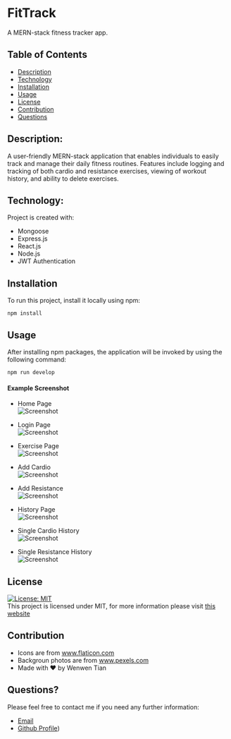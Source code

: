 # FitTrack
A MERN-stack fitness tracker app.

## Table of Contents

- [Description](#description)
- [Technology](#Technology)
- [Installation](#installation)
- [Usage](#usage)
- [License](#license)
- [Contribution](#contribution)
- [Questions](#questions)

## Description:

A user-friendly MERN-stack application that enables individuals to easily track and manage their daily fitness routines. Features include logging and tracking of both cardio and resistance exercises, viewing of workout history, and ability to delete exercises.

## Technology:

Project is created with:

- Mongoose
- Express.js
- React.js
- Node.js
- JWT Authentication

## Installation

To run this project, install it locally using npm:

```
npm install
```

## Usage

After installing npm packages, the application will be invoked by using the following command:

```
npm run develop
```


#### Example Screenshot

- Home Page <br>
  ![Screenshot](./client/src/assets/screenshots/1.png)

- Login Page <br>
  ![Screenshot](./client/src/assets/screenshots/2.png)

- Exercise Page <br>
  ![Screenshot](./client/src/assets/screenshots/3.png)

- Add Cardio <br>
  ![Screenshot](./client/src/assets/screenshots/4.png)

- Add Resistance <br>
  ![Screenshot](./client/src/assets/screenshots/5.png)

- History Page <br>
  ![Screenshot](./client/src/assets/screenshots/6.png)

- Single Cardio History <br>
  ![Screenshot](./client/src/assets/screenshots/7.png)

- Single Resistance History <br>
  ![Screenshot](./client/src/assets/screenshots/8.png)

## License

[![License: MIT](https://img.shields.io/badge/License-MIT-yellow.svg)](https://opensource.org/licenses/MIT) <br>
This project is licensed under MIT, for more information please visit [this website](https://opensource.org/licenses/MIT)

## Contribution

- Icons are from www.flaticon.com
- Backgroun photos are from www.pexels.com
- Made with ❤️ by Wenwen Tian

## Questions?

Please feel free to contact me if you need any further information:

- [Email](adityabhagat525@gmail.com)
- [Github Profile](https://github.com/Aditya-Bhagat03))
